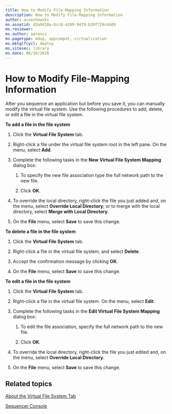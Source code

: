 ```yaml
---
title: How to Modify File-Mapping Information
description: How to Modify File-Mapping Information
author: aczechowski
ms.assetid: d3a9d10a-6cc8-4399-9479-b20f729c4dd9
ms.reviewer:
ms.author: aaroncz
ms.pagetype: mdop, appcompat, virtualization
ms.mktglfcycl: deploy
ms.sitesec: library
ms.date: 06/16/2016
---
```



# How to Modify File-Mapping Information


After you sequence an application but before you save it, you can manually modify the virtual file system. Use the following procedures to add, delete, or edit a file in the virtual file system.

**To add a file in the file system**

1.  Click the **Virtual File System** tab.

2.  Right-click a file under the virtual file system root in the left pane. On the menu, select **Add**.

3.  Complete the following tasks in the **New Virtual File System Mapping** dialog box:

    1.  To specify the new file association type the full network path to the new file.

    2.  Click **OK**.

4.  To override the local directory, right-click the file you just added and, on the menu, select **Override Local Directory**; or to merge with the local directory, select **Merge with Local Directory**.

5.  On the **File** menu, select **Save** to save this change.

**To delete a file in the file system**

1.  Click the **Virtual File System** tab.

2.  Right-click a file in the virtual file system, and select **Delete**.

3.  Accept the confirmation message by clicking **OK**.

4.  On the **File** menu, select **Save** to save this change.

**To edit a file in the file system**

1.  Click the **Virtual File System** tab.

2.  Right-click a file in the virtual file system. On the menu, select **Edit**.

3.  Complete the following tasks in the **Edit Virtual File System Mapping** dialog box:

    1.  To edit the file association, specify the full network path to the new file.

    2.  Click **OK**.

4.  To override the local directory, right-click the file you just edited and, on the menu, select **Override Local Directory**.

5.  On the **File** menu, select **Save** to save this change.

## Related topics


[About the Virtual File System Tab](about-the-virtual-file-system-tab.md)

[Sequencer Console](sequencer-console.md)

 

 





